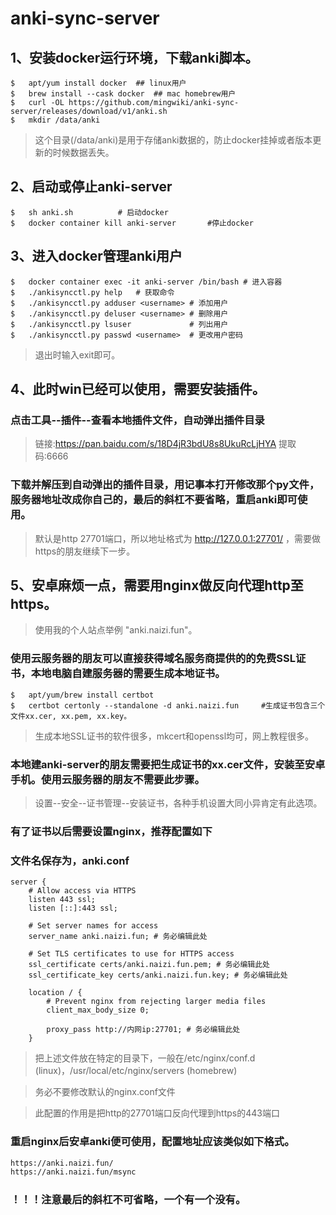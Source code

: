 # anki-sync-server

## 1、安装docker运行环境，下载anki脚本。

``` shell
$   apt/yum install docker  ## linux用户
$   brew install --cask docker  ## mac homebrew用户
$   curl -OL https://github.com/mingwiki/anki-sync-server/releases/download/v1/anki.sh
$   mkdir /data/anki
```

> 这个目录(/data/anki)是用于存储anki数据的，防止docker挂掉或者版本更新的时候数据丢失。

## 2、启动或停止anki-server
``` shell
$   sh anki.sh          # 启动docker
$   docker container kill anki-server       #停止docker
```

## 3、进入docker管理anki用户

```shell
$   docker container exec -it anki-server /bin/bash # 进入容器
$   ./ankisyncctl.py help   # 获取命令
$   ./ankisyncctl.py adduser <username> # 添加用户
$   ./ankisyncctl.py deluser <username> # 删除用户
$   ./ankisyncctl.py lsuser             # 列出用户
$   ./ankisyncctl.py passwd <username>  # 更改用户密码
```

> 退出时输入exit即可。

## 4、此时win已经可以使用，需要安装插件。
### 点击工具--插件--查看本地插件文件，自动弹出插件目录

> 链接:https://pan.baidu.com/s/18D4jR3bdU8s8UkuRcLjHYA 提取码:6666 

### 下载并解压到自动弹出的插件目录，用记事本打开修改那个py文件，服务器地址改成你自己的，最后的斜杠不要省略，重启anki即可使用。

> 默认是http 27701端口，所以地址格式为 http://127.0.0.1:27701/ ，需要做https的朋友继续下一步。

## 5、安卓麻烦一点，需要用nginx做反向代理http至https。
> 使用我的个人站点举例 "anki.naizi.fun"。
### 使用云服务器的朋友可以直接获得域名服务商提供的的免费SSL证书，本地电脑自建服务器的需要生成本地证书。
``` shell
$   apt/yum/brew install certbot
$   certbot certonly --standalone -d anki.naizi.fun     #生成证书包含三个文件xx.cer, xx.pem, xx.key。
```
> 生成本地SSL证书的软件很多，mkcert和openssl均可，网上教程很多。

### 本地建anki-server的朋友需要把生成证书的xx.cer文件，安装至安卓手机。使用云服务器的朋友不需要此步骤。

> 设置--安全--证书管理--安装证书，各种手机设置大同小异肯定有此选项。

### 有了证书以后需要设置nginx，推荐配置如下

### 文件名保存为，anki.conf 
``` nginx
server {
    # Allow access via HTTPS
    listen 443 ssl;
    listen [::]:443 ssl;

    # Set server names for access
    server_name anki.naizi.fun; # 务必编辑此处

    # Set TLS certificates to use for HTTPS access
    ssl_certificate certs/anki.naizi.fun.pem; # 务必编辑此处
    ssl_certificate_key certs/anki.naizi.fun.key; # 务必编辑此处

    location / {
        # Prevent nginx from rejecting larger media files
        client_max_body_size 0;

        proxy_pass http://内网ip:27701; # 务必编辑此处
    }
```
> 把上述文件放在特定的目录下，一般在/etc/nginx/conf.d (linux)，/usr/local/etc/nginx/servers (homebrew)

> 务必不要修改默认的nginx.conf文件

> 此配置的作用是把http的27701端口反向代理到https的443端口

### 重启nginx后安卓anki便可使用，配置地址应该类似如下格式。

``` txt
https://anki.naizi.fun/
https://anki.naizi.fun/msync
```

### ！！！注意最后的斜杠不可省略，一个有一个没有。
